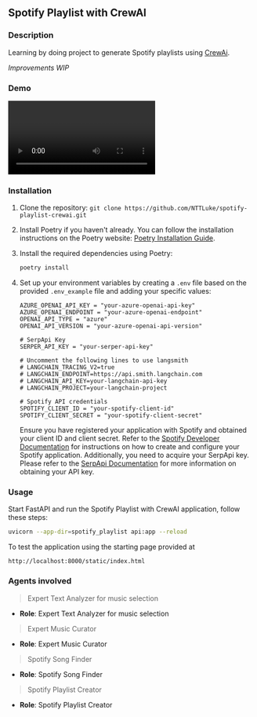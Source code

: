 ## Spotify Playlist with CrewAI

### Description

Learning by doing project to generate Spotify playlists using <a href="https://github.com/joaomdmoura/crewAI" target="_blank">CrewAi</a>.

_Improvements WIP_

### Demo

[<video/>](https://github.com/NTTLuke/spotify-playlist-crewai/assets/1864745/2e4b9e2b-9c3e-4b7b-acef-fb162c1df4c7)

### Installation

1. Clone the repository: `git clone https://github.com/NTTLuke/spotify-playlist-crewai.git`
2. Install Poetry if you haven't already. You can follow the installation instructions on the Poetry website: [Poetry Installation Guide](https://python-poetry.org/docs/#installation).
3. Install the required dependencies using Poetry:
   ```bash
   poetry install
   ```
4. Set up your environment variables by creating a `.env` file based on the provided `.env_example` file and adding your specific values:

   ```plaintext
   AZURE_OPENAI_API_KEY = "your-azure-openai-api-key"
   AZURE_OPENAI_ENDPOINT = "your-azure-openai-endpoint"
   OPENAI_API_TYPE = "azure"
   OPENAI_API_VERSION = "your-azure-openai-api-version"

   # SerpApi Key
   SERPER_API_KEY = "your-serper-api-key"

   # Uncomment the following lines to use langsmith
   # LANGCHAIN_TRACING_V2=true
   # LANGCHAIN_ENDPOINT=https://api.smith.langchain.com
   # LANGCHAIN_API_KEY=your-langchain-api-key
   # LANGCHAIN_PROJECT=your-langchain-project

   # Spotify API credentials
   SPOTIFY_CLIENT_ID = "your-spotify-client-id"
   SPOTIFY_CLIENT_SECRET = "your-spotify-client-secret"
   ```

   Ensure you have registered your application with Spotify and obtained your client ID and client secret. Refer to the [Spotify Developer Documentation](https://developer.spotify.com/documentation/general/guides/app-settings/) for instructions on how to create and configure your Spotify application. Additionally, you need to acquire your SerpApi key. Please refer to the [SerpApi Documentation](https://serpapi.com/) for more information on obtaining your API key.

### Usage

Start FastAPI and run the Spotify Playlist with CrewAI application, follow these steps:

```bash
uvicorn --app-dir=spotify_playlist api:app --reload
```

To test the application using the starting page provided at

```
http://localhost:8000/static/index.html
```

### Agents involved

> Expert Text Analyzer for music selection

- **Role**: Expert Text Analyzer for music selection

> Expert Music Curator

- **Role**: Expert Music Curator

> Spotify Song Finder

- **Role**: Spotify Song Finder

> Spotify Playlist Creator

- **Role**: Spotify Playlist Creator
